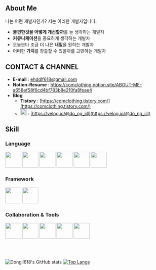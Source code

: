 ## About Me
나는 어떤 개발자인가? 저는 이러한 개발자입니다.

- **불편한것을 어떻게 개선할까**를 늘 생각하는 개발자
- **커뮤니케이션**을 중요하게 생각하는 개발자
- 오늘보다 조금 더 나은 **내일**을 원하는 개발자
- 어떠한 **가치**를 창출할 수 있을까를 고민하는 개발자

## CONTACT & CHANNEL
- **E-mail** : ehddlf618@gmail.com
- **Notion-Resume** : https://comclothing.notion.site/ABOUT-ME-a658ef58f6cd4bf783b8e210fa8feae4
- **Blog**
    - **Tistory** : [https://comclothing.tistory.com/](https://comclothing.tistory.com/)
    - <img src="https://user-images.githubusercontent.com/47559613/176713876-510bbdfd-e572-4462-8263-d42a42529442.svg" width="20"> : [https://velog.io/@do_ng_iill](https://velog.io/@do_ng_iill)

## Skill
### Language
<div>
  <img src="https://user-images.githubusercontent.com/47559613/176720788-7bc41940-6a02-4772-816c-648f021ea8ed.svg" width="50">
  <img src="https://user-images.githubusercontent.com/47559613/176720828-c6720692-3d69-41bf-927e-b557e10e6c6b.svg" width="50">
  <img src="https://user-images.githubusercontent.com/47559613/176720856-f6598c61-10a6-4a46-a17c-3a441837f161.svg" width="50">
  <img src="https://user-images.githubusercontent.com/47559613/176720884-b767c843-942c-4e53-b5fa-852000f1ac6a.svg" width="50">
  <img src="https://user-images.githubusercontent.com/47559613/176720912-923d30dd-d46c-4e80-88e8-671f086a6555.svg" width="50">
  <img src="https://user-images.githubusercontent.com/47559613/176720929-23231f33-48ea-4c86-b43e-80ef22826274.svg" width="50">
</div>


### Framework
<div>
  <img src="https://user-images.githubusercontent.com/47559613/176721137-7d402d7c-76f3-4886-a2bf-b07ab669e8b5.svg" width="50">
  <img src="https://user-images.githubusercontent.com/47559613/176721148-0b9fcfff-2251-4e55-bd8b-927e36d7e8f2.svg" width="50">
</div>


### Collaboration & Tools
<div>
  <img src="https://user-images.githubusercontent.com/47559613/176721444-39a892d5-5512-4c5f-b5f0-b46b221dd717.svg" width="50">
  <img src="https://user-images.githubusercontent.com/47559613/176721450-a9ca0307-b251-447b-9437-1f455f30d568.svg" width="50">
  <img src="https://user-images.githubusercontent.com/47559613/176721441-18ce23a1-647b-4856-a27b-24d6707756cf.svg" width="50">
  <img src="https://user-images.githubusercontent.com/47559613/176721433-d989de41-4242-4f54-ba6b-1542690152f0.svg" width="50">
  <img src="https://user-images.githubusercontent.com/47559613/176721455-f6a33f93-14e0-4d3e-9b96-a68ba4fe7c30.svg" width="50">
</div>

<br><br>

![Dongil618's GitHub stats](https://github-readme-stats.vercel.app/api?username=dongil618&show_icons=true)
[![Top Langs](https://github-readme-stats.vercel.app/api/top-langs/?username=dongil618&layout=compact&theme=palenight&langs_count=8)](https://github.com/anuraghazra/github-readme-stats)


<!--
**dongil618/dongil618** is a ✨ _special_ ✨ repository because its `README.md` (this file) appears on your GitHub profile.

Here are some ideas to get you started:

- 🔭 I’m currently working on ...
- 🌱 I’m currently learning ...
- 👯 I’m looking to collaborate on ...
- 🤔 I’m looking for help with ...
- 💬 Ask me about ...
- 📫 How to reach me: ...!

- 😄 Pronouns: ...
- ⚡ Fun fact: ...
-->

